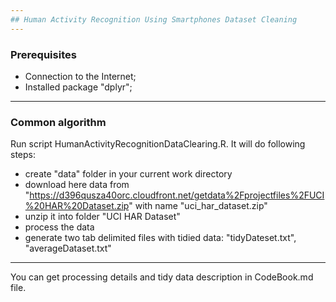 ```yaml
---
## Human Activity Recognition Using Smartphones Dataset Cleaning
---
```

### Prerequisites
+ Connection to the Internet;
+ Installed package "dplyr";
---
### Common algorithm
Run script HumanActivityRecognitionDataClearing.R. It will do following steps:
+ create "data" folder in your current work directory
+ download here data from "https://d396qusza40orc.cloudfront.net/getdata%2Fprojectfiles%2FUCI%20HAR%20Dataset.zip" with name "uci_har_dataset.zip"
+ unzip it into folder "UCI HAR Dataset"
+ process the data
+ generate two tab delimited files with tidied data: "tidyDateset.txt", "averageDataset.txt"
---
You can get processing details and tidy data description in CodeBook.md file.
